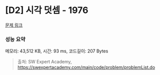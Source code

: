 # [D2] 시각 덧셈 - 1976 

[문제 링크](https://swexpertacademy.com/main/code/problem/problemDetail.do?contestProbId=AV5PttaaAZIDFAUq) 

### 성능 요약

메모리: 43,512 KB, 시간: 93 ms, 코드길이: 207 Bytes



> 출처: SW Expert Academy, https://swexpertacademy.com/main/code/problem/problemList.do